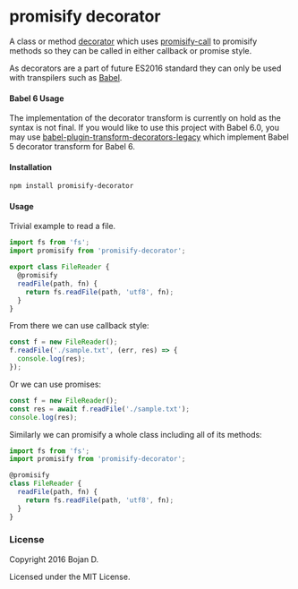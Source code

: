# promisify decorator

A class or method [decorator](https://github.com/wycats/javascript-decorators) which uses [promisify-call](https://github.com/bojand/promisify-call) to
promisify methods so they can be called in either callback or promise style.

As decorators are a part of future ES2016 standard they can only be used with transpilers such
as [Babel](http://babeljs.io).

#### Babel 6 Usage

The implementation of the decorator transform is currently on hold as the syntax
is not final. If you would like to use this project with Babel 6.0, you may use
[babel-plugin-transform-decorators-legacy](https://github.com/loganfsmyth/babel-plugin-transform-decorators-legacy)
which implement Babel 5 decorator transform for Babel 6.

#### Installation

```sh
npm install promisify-decorator
```

#### Usage

Trivial example to read a file.

```js
import fs from 'fs';
import promisify from 'promisify-decorator';

export class FileReader {
  @promisify
  readFile(path, fn) {
    return fs.readFile(path, 'utf8', fn);
  }
}
```

From there we can use callback style:

```js
const f = new FileReader();
f.readFile('./sample.txt', (err, res) => {
  console.log(res);
});
```

Or we can use promises:

```js
const f = new FileReader();
const res = await f.readFile('./sample.txt');
console.log(res);
```

Similarly we can promisify a whole class including all of its methods:

```js
import fs from 'fs';
import promisify from 'promisify-decorator';

@promisify
class FileReader {
  readFile(path, fn) {
    return fs.readFile(path, 'utf8', fn);
  }
}
```

### License

Copyright 2016 Bojan D.

Licensed under the MIT License.

